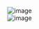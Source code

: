 
 ![image](https://eatricebird.oss-cn-shenzhen.aliyuncs.com/product_manual/%E5%BE%AE%E4%BF%A1%E5%9B%BE%E7%89%87_2021020713020925.jpg)  
 ![image](https://eatricebird.oss-cn-shenzhen.aliyuncs.com/product_manual/%E5%BE%AE%E4%BF%A1%E5%9B%BE%E7%89%87_2021020713020926.jpg)   
